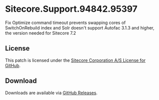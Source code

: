 # Sitecore.Support.94842.95397
Fix Optimize command timeout prevents swapping cores of SwitchOnRebuild index and Solr doesn't support Autofac 3.1.3 and higher, the version needed for Sitecore 7.2

## License  
This patch is licensed under the [Sitecore Corporation A/S License for GitHub](https://github.com/sitecoresupport/Sitecore.Support.94842.95397/blob/master/LICENSE).  

## Download  
Downloads are available via [GitHub Releases](https://github.com/sitecoresupport/Sitecore.Support.94842.95397/releases).  
